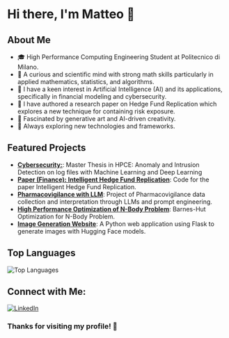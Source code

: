 # Hi there, I'm Matteo 👋

## About Me
- 🎓 High Performance Computing Engineering Student at Politecnico di Milano.
- 🧠 A curious and scientific mind with strong math skills particularly in applied mathematics, statistics, and algorithms.
- 🤖 I have a keen interest in Artificial Intelligence (AI) and its applications, specifically in financial modeling and cybersecurity.
- 📄 I have authored a research paper on Hedge Fund Replication which explores a new technique for containing risk exposure.
- 🎨 Fascinated by generative art and AI-driven creativity.
- 🚀 Always exploring new technologies and frameworks.

## Featured Projects
- **[Cybersecurity:](https://github.com/matteo-riga/Thesis)**: Master Thesis in HPCE: Anomaly and Intrusion Detection on log files with Machine Learning and Deep Learning
- **[Paper (Finance): Intelligent Hedge Fund Replication](https://github.com/matteo-riga/HedgeFundReplication)**: Code for the paper Intelligent Hedge Fund Replication.
- **[Pharmacovigilance with LLM](https://github.com/matteo-riga/PharmacoVigilance)**: Project of Pharmacovigilance data collection and interpretation through LLMs and prompt engineering.
- **[High Performance Optimization of N-Body Problem](https://github.com/matteo-riga/Nbody_Project_Exam)**: Barnes-Hut Optimization for N-Body Problem.
- **[Image Generation Website](https://github.com/matteo-riga/ImgGenWebsite)**: A Python web application using Flask to generate images with Hugging Face models.

## Top Languages
![Top Languages](https://github-readme-stats.vercel.app/api/top-langs/?username=matteo-riga&layout=compact)

## Connect with Me:
[![LinkedIn](https://img.shields.io/badge/LinkedIn-Profile-blue)](https://www.linkedin.com/in/matteo-rigamonti-0a7379258/)

### Thanks for visiting my profile! 🙏
